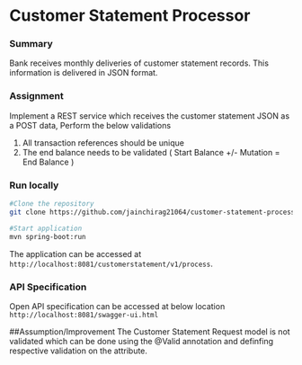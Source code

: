 # Customer Statement Processor

### Summary ###
Bank receives monthly deliveries of customer statement records. 
This information is delivered in JSON format. 

### Assignment ###
Implement a REST service which receives the customer statement JSON as a POST data, Perform the below validations
1. All transaction references should be unique
2. The end balance needs to be validated ( Start Balance +/- Mutation = End Balance )

### Run locally ###

```bash
#Clone the repository
git clone https://github.com/jainchirag21064/customer-statement-processor.git

#Start application
mvn spring-boot:run
```

The application can be accessed at `http://localhost:8081/customerstatement/v1/process`.

### API Specification ###
Open API specification can be accessed at below location
`http://localhost:8081/swagger-ui.html`

##Assumption/Improvement
The Customer Statement Request model is not validated which can be done using the @Valid annotation and definfing respective validation on the attribute.
